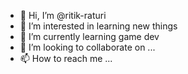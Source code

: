 - 👋 Hi, I’m @ritik-raturi
- 👀 I’m interested in learning new things
- 🌱 I’m currently learning game dev
- 💞️ I’m looking to collaborate on ...
- 📫 How to reach me ...

<!---
ritik-raturi/ritik-raturi is a ✨ special ✨ repository because its `README.md` (this file) appears on your GitHub profile.
You can click the Preview link to take a look at your changes.
--->
